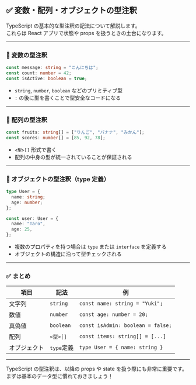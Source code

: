 ## ✅ 変数・配列・オブジェクトの型注釈

TypeScript の基本的な型注釈の記法について解説します。  
これらは React アプリで状態や props を扱うときの土台になります。

---

### 🔸 変数の型注釈

```ts
const message: string = "こんにちは";
const count: number = 42;
const isActive: boolean = true;
```

- `string`, `number`, `boolean` などのプリミティブ型
- `:` の後に型を書くことで型安全なコードになる

---

### 🔸 配列の型注釈

```ts
const fruits: string[] = ["りんご", "バナナ", "みかん"];
const scores: number[] = [85, 92, 78];
```

- `<型>[]` 形式で書く
- 配列の中身の型が統一されていることが保証される

---

### 🔸 オブジェクトの型注釈（type 定義）

```ts
type User = {
  name: string;
  age: number;
};

const user: User = {
  name: "Taro",
  age: 25,
};
```

- 複数のプロパティを持つ場合は `type` または `interface` を定義する
- オブジェクトの構造に沿って型チェックされる

---

### ✅ まとめ

| 項目 | 記法 | 例 |
|------|------|----|
| 文字列 | `string` | `const name: string = "Yuki";` |
| 数値 | `number` | `const age: number = 20;` |
| 真偽値 | `boolean` | `const isAdmin: boolean = false;` |
| 配列 | `<型>[]` | `const items: string[] = [...]` |
| オブジェクト | `type`定義 | `type User = { name: string }` |

---

TypeScript の型注釈は、以降の props や state を扱う際にも非常に重要です。  
まずは基本のデータ型に慣れておきましょう！